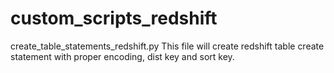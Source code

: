 # custom_scripts_redshift

create_table_statements_redshift.py
This file will create redshift table create statement with proper encoding, dist key and sort key.

